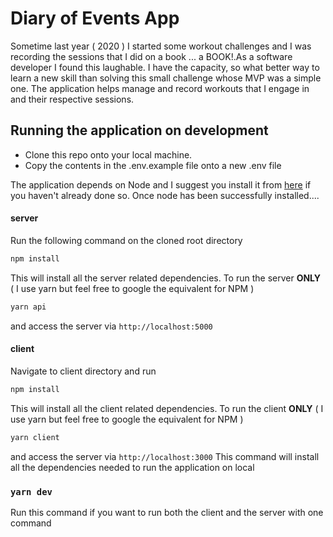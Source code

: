 # Diary of Events App

Sometime last year ( 2020 ) I started some workout challenges and I was recording the sessions that I did on a book ... a BOOK!.As a software developer I found this laughable. I have the capacity, so what better way to learn a new skill than solving this small challenge whose MVP was a simple one. The application helps manage and record workouts that I engage in and their respective sessions.


## Running the application on development

*  Clone this repo onto your local machine.
*  Copy the contents in the .env.example file onto a new .env file


The application depends on Node and I suggest you install it from [here](https://nodejs.org/en/download/) if you haven't already done so. Once node has been successfully installed....

#### server
Run the following command on the cloned root directory

```bash
npm install
```
This will install all the server related dependencies. To run the server **ONLY** ( I use yarn but feel free to google the equivalent for NPM )
```bash
yarn api
```
and access the server via 
``` http://localhost:5000 ```

#### client
Navigate to client directory and run

```bash 
npm install
```
This will install all the client related dependencies. To run the client **ONLY** ( I use yarn but feel free to google the equivalent for NPM )
```bash
yarn client
```
and access the server via 
``` http://localhost:3000 ```
This command will install all the dependencies needed to run the application on local

### `yarn dev`
Run this command if you want to run both the client and the server with one command
